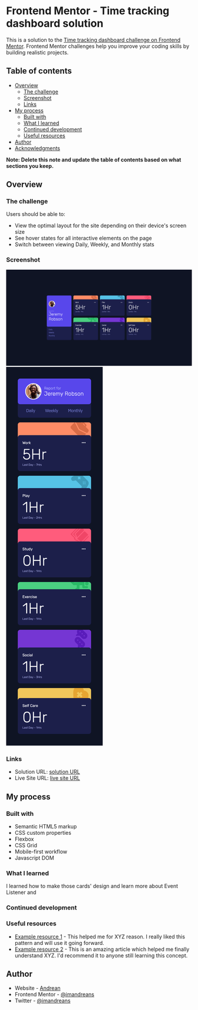# Frontend Mentor - Time tracking dashboard solution

This is a solution to the [Time tracking dashboard challenge on Frontend Mentor](https://www.frontendmentor.io/challenges/time-tracking-dashboard-UIQ7167Jw). Frontend Mentor challenges help you improve your coding skills by building realistic projects.

## Table of contents

- [Overview](#overview)
  - [The challenge](#the-challenge)
  - [Screenshot](#screenshot)
  - [Links](#links)
- [My process](#my-process)
  - [Built with](#built-with)
  - [What I learned](#what-i-learned)
  - [Continued development](#continued-development)
  - [Useful resources](#useful-resources)
- [Author](#author)
- [Acknowledgments](#acknowledgments)

**Note: Delete this note and update the table of contents based on what sections you keep.**

## Overview

### The challenge

Users should be able to:

- View the optimal layout for the site depending on their device's screen size
- See hover states for all interactive elements on the page
- Switch between viewing Daily, Weekly, and Monthly stats

### Screenshot

![desktop](./desktop.png)
![mobile](./mobile.png)

### Links

- Solution URL: [solution URL](https://github.com/imandreans/time-tracking-dashboard-main)
- Live Site URL: [live site URL](https://imandreans.github.io/time-tracking-dashboard-main/)

## My process

### Built with

- Semantic HTML5 markup
- CSS custom properties
- Flexbox
- CSS Grid
- Mobile-first workflow
- Javascript DOM

### What I learned

I learned how to make those cards' design and learn more about Event Listener and

### Continued development

### Useful resources

- [Example resource 1](https://www.example.com) - This helped me for XYZ reason. I really liked this pattern and will use it going forward.
- [Example resource 2](https://www.example.com) - This is an amazing article which helped me finally understand XYZ. I'd recommend it to anyone still learning this concept.

## Author

- Website - [Andrean](https://portfolio-gamma-three-44.vercel.app/)
- Frontend Mentor - [@imandreans](https://www.frontendmentor.io/profile/imandreans)
- Twitter - [@imandreans](https://www.twitter.com/imandreans)
